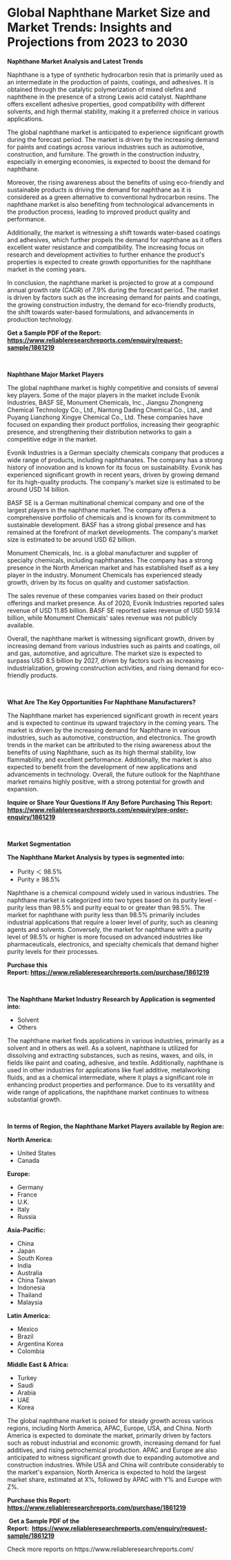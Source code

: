 <p><h1>Global Naphthane Market Size and Market Trends: Insights and Projections from 2023 to 2030</h1></p><p><strong>Naphthane Market Analysis and Latest Trends</strong></p>
<p><p>Naphthane is a type of synthetic hydrocarbon resin that is primarily used as an intermediate in the production of paints, coatings, and adhesives. It is obtained through the catalytic polymerization of mixed olefins and naphthene in the presence of a strong Lewis acid catalyst. Naphthane offers excellent adhesive properties, good compatibility with different solvents, and high thermal stability, making it a preferred choice in various applications.</p><p>The global naphthane market is anticipated to experience significant growth during the forecast period. The market is driven by the increasing demand for paints and coatings across various industries such as automotive, construction, and furniture. The growth in the construction industry, especially in emerging economies, is expected to boost the demand for naphthane.</p><p>Moreover, the rising awareness about the benefits of using eco-friendly and sustainable products is driving the demand for naphthane as it is considered as a green alternative to conventional hydrocarbon resins. The naphthane market is also benefiting from technological advancements in the production process, leading to improved product quality and performance.</p><p>Additionally, the market is witnessing a shift towards water-based coatings and adhesives, which further propels the demand for naphthane as it offers excellent water resistance and compatibility. The increasing focus on research and development activities to further enhance the product's properties is expected to create growth opportunities for the naphthane market in the coming years.</p><p>In conclusion, the naphthane market is projected to grow at a compound annual growth rate (CAGR) of 7.9% during the forecast period. The market is driven by factors such as the increasing demand for paints and coatings, the growing construction industry, the demand for eco-friendly products, the shift towards water-based formulations, and advancements in production technology.</p></p>
<p><strong>Get a Sample PDF of the Report:&nbsp; <a href="https://www.reliableresearchreports.com/enquiry/request-sample/1861219">https://www.reliableresearchreports.com/enquiry/request-sample/1861219</a></strong></p>
<p>&nbsp;</p>
<p><strong>Naphthane Major Market Players</strong></p>
<p><p>The global naphthane market is highly competitive and consists of several key players. Some of the major players in the market include Evonik Industries, BASF SE, Monument Chemicals, Inc., Jiangsu Zhongneng Chemical Technology Co., Ltd., Nantong Dading Chemical Co., Ltd., and Puyang Lianzhong Xingye Chemical Co., Ltd. These companies have focused on expanding their product portfolios, increasing their geographic presence, and strengthening their distribution networks to gain a competitive edge in the market.</p><p>Evonik Industries is a German specialty chemicals company that produces a wide range of products, including naphthanates. The company has a strong history of innovation and is known for its focus on sustainability. Evonik has experienced significant growth in recent years, driven by growing demand for its high-quality products. The company's market size is estimated to be around USD 14 billion.</p><p>BASF SE is a German multinational chemical company and one of the largest players in the naphthane market. The company offers a comprehensive portfolio of chemicals and is known for its commitment to sustainable development. BASF has a strong global presence and has remained at the forefront of market developments. The company's market size is estimated to be around USD 62 billion.</p><p>Monument Chemicals, Inc. is a global manufacturer and supplier of specialty chemicals, including naphthanates. The company has a strong presence in the North American market and has established itself as a key player in the industry. Monument Chemicals has experienced steady growth, driven by its focus on quality and customer satisfaction.</p><p>The sales revenue of these companies varies based on their product offerings and market presence. As of 2020, Evonik Industries reported sales revenue of USD 11.85 billion. BASF SE reported sales revenue of USD 59.14 billion, while Monument Chemicals' sales revenue was not publicly available.</p><p>Overall, the naphthane market is witnessing significant growth, driven by increasing demand from various industries such as paints and coatings, oil and gas, automotive, and agriculture. The market size is expected to surpass USD 8.5 billion by 2027, driven by factors such as increasing industrialization, growing construction activities, and rising demand for eco-friendly products.</p></p>
<p>&nbsp;</p>
<p><strong>What Are The Key Opportunities For Naphthane Manufacturers?</strong></p>
<p><p>The Naphthane market has experienced significant growth in recent years and is expected to continue its upward trajectory in the coming years. The market is driven by the increasing demand for Naphthane in various industries, such as automotive, construction, and electronics. The growth trends in the market can be attributed to the rising awareness about the benefits of using Naphthane, such as its high thermal stability, low flammability, and excellent performance. Additionally, the market is also expected to benefit from the development of new applications and advancements in technology. Overall, the future outlook for the Naphthane market remains highly positive, with a strong potential for growth and expansion.</p></p>
<p><strong>Inquire or Share Your Questions If Any Before Purchasing This Report: <a href="https://www.reliableresearchreports.com/enquiry/pre-order-enquiry/1861219">https://www.reliableresearchreports.com/enquiry/pre-order-enquiry/1861219</a></strong></p>
<p>&nbsp;</p>
<p><strong>Market Segmentation</strong></p>
<p><strong>The Naphthane Market Analysis by types is segmented into:</strong></p>
<p><ul><li>Purity ＜ 98.5%</li><li>Purity ≥ 98.5%</li></ul></p>
<p><p>Naphthane is a chemical compound widely used in various industries. The naphthane market is categorized into two types based on its purity level - purity less than 98.5% and purity equal to or greater than 98.5%. The market for naphthane with purity less than 98.5% primarily includes industrial applications that require a lower level of purity, such as cleaning agents and solvents. Conversely, the market for naphthane with a purity level of 98.5% or higher is more focused on advanced industries like pharmaceuticals, electronics, and specialty chemicals that demand higher purity levels for their processes.</p></p>
<p><strong>Purchase this Report:&nbsp;<a href="https://www.reliableresearchreports.com/purchase/1861219">https://www.reliableresearchreports.com/purchase/1861219</a></strong></p>
<p>&nbsp;</p>
<p><strong>The Naphthane Market Industry Research by Application is segmented into:</strong></p>
<p><ul><li>Solvent</li><li>Others</li></ul></p>
<p><p>The naphthane market finds applications in various industries, primarily as a solvent and in others as well. As a solvent, naphthane is utilized for dissolving and extracting substances, such as resins, waxes, and oils, in fields like paint and coating, adhesive, and textile. Additionally, naphthane is used in other industries for applications like fuel additive, metalworking fluids, and as a chemical intermediate, where it plays a significant role in enhancing product properties and performance. Due to its versatility and wide range of applications, the naphthane market continues to witness substantial growth.</p></p>
<p>&nbsp;</p>
<p><strong>In terms of Region, the Naphthane Market Players available by Region are:</strong></p>
<p>
    <p> <strong> North America: </strong>
        <ul>
            <li>United States</li>
            <li>Canada</li>
        </ul>
        </p> 
    <p> <strong> Europe: </strong>
        <ul>
            <li>Germany</li>
            <li>France</li>
            <li>U.K.</li>
            <li>Italy</li>
            <li>Russia</li>
        </ul>
        </p> 
    <p> <strong> Asia-Pacific: </strong>
        <ul>
            <li>China</li>
            <li>Japan</li>
            <li>South Korea</li>
            <li>India</li>
            <li>Australia</li>
            <li>China Taiwan</li>
            <li>Indonesia</li>
            <li>Thailand</li>
            <li>Malaysia</li>
        </ul>
        </p> 
    <p> <strong> Latin America: </strong>
        <ul>
            <li>Mexico</li>
            <li>Brazil</li>
            <li>Argentina Korea</li>
            <li>Colombia</li>
        </ul>
        </p> 
    <p> <strong> Middle East & Africa: </strong>
        <ul>
            <li>Turkey</li>
            <li>Saudi</li>
            <li>Arabia</li>
            <li>UAE</li>
            <li>Korea</li>
        </ul>
    </p>
    </p>
<p><p>The global naphthane market is poised for steady growth across various regions, including North America, APAC, Europe, USA, and China. North America is expected to dominate the market, primarily driven by factors such as robust industrial and economic growth, increasing demand for fuel additives, and rising petrochemical production. APAC and Europe are also anticipated to witness significant growth due to expanding automotive and construction industries. While USA and China will contribute considerably to the market's expansion, North America is expected to hold the largest market share, estimated at X%, followed by APAC with Y% and Europe with Z%.</p></p>
<p><strong>Purchase this Report: <a href="https://www.reliableresearchreports.com/purchase/1861219">https://www.reliableresearchreports.com/purchase/1861219</a></strong></p>
<p>&nbsp;<strong>Get a Sample PDF of the Report:&nbsp;&nbsp;<a href="https://www.reliableresearchreports.com/enquiry/request-sample/1861219">https://www.reliableresearchreports.com/enquiry/request-sample/1861219</a></strong></p>
<p><strong></strong></p>
<p>Check more reports on https://www.reliableresearchreports.com/</p>